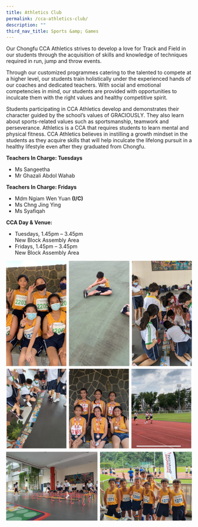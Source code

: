 ```yaml
---
title: Athletics Club
permalink: /cca-athletics-club/
description: ""
third_nav_title: Sports &amp; Games
---
```

Our Chongfu CCA Athletics strives to develop a love for Track and Field in our students through the acquisition of skills and knowledge of techniques required in run, jump and throw events.

Through our customized programmes catering to the talented to compete at a higher level, our students train holistically under the experienced hands of our coaches and dedicated teachers. With social and emotional competencies in mind, our students are provided with opportunities to inculcate them with the right values and healthy competitive spirit.

Students participating in CCA Athletics develop and demonstrates their character guided by the school’s values of GRACIOUSLY. They also learn about sports-related values such as sportsmanship, teamwork and perseverance. Athletics is a CCA that requires students to learn mental and physical fitness. CCA Athletics believes in instilling a growth mindset in the students as they acquire skills that will help inculcate the lifelong pursuit in a healthy lifestyle even after they graduated from Chongfu.

**Teachers In Charge: Tuesdays**

<ul>
<li> Ms Sangeetha </li>
<li> Mr Ghazali Abdol Wahab </li>
</ul>

**Teachers In Charge: Fridays**

<ul>
<li> Mdm Ngiam Wen Yuan <b>(I/C)</b></li>
<li> Ms Chng Jing Ying  </li>
<li> Ms Syafiqah </li>
</ul>

**CCA Day &amp; Venue:**

<ul>
<li>Tuesdays, 1.45pm – 3.45pm <br> New Block Assembly Area </li>
<li>Fridays, 1.45pm – 3.45pm <br> New Block Assembly Area </li>
</ul>


![](/images/Athletics%201.png)
![](/images/Athletics%202.png)
![](/images/Athletics%203.png)